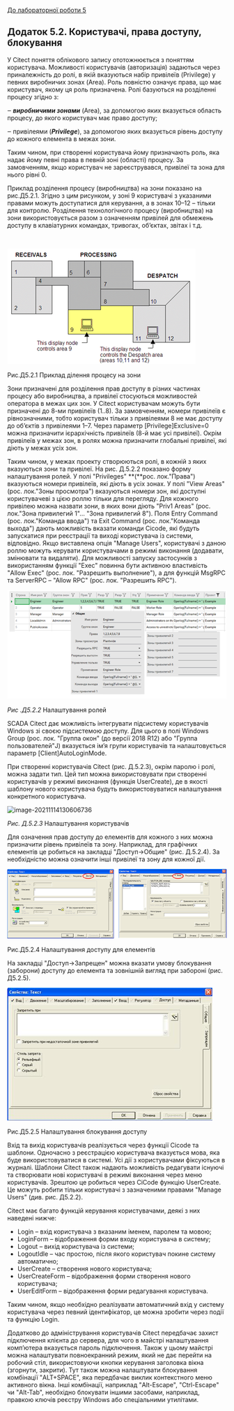 [До лабораторної роботи 5](lab5.md)

## **Додаток 5.2. Користувачі, права доступу, блокування** 

У Citect поняття облікового запису ототожнюється з поняттям користувача. Можливості користувачів (авторизація) задаються через приналежність до ролі, в якій вказуються набір привілеїв (Privilege) у певних виробничих зонах (Area). Роль повністю означує права, що має користувач, якому ця роль призначена. Ролі базуються на розділенні процесу згідно з:

‒    ***виробничими зонами*** (Area), за допомогою яких вказується область процесу, до якого користувач має право доступу;

‒    привілеями (***Privilege***), за допомогою яких вказується рівень доступу до кожного елемента в межах зони. 

Таким чином, при створенні користувача йому призначають роль, яка надає йому певні права в певній зоні (області) процесу. За замовченням, якщо користувач не зареєструвався, привілеї та зона для нього рівні 0.

Приклад розділення процесу (виробництва) на зони показано на рис.Д5.2.1. Згідно з цим рисунком, у зоні 9 користувачі з указаними правами можуть доступатися для керування, а в зонах 10–12 – тільки для контролю. Розділення технологічного процесу (виробництва) на зони використовується разом з означенням привілей для обмежень доступу в клавіатурних командах, тривогах, об’єктах, звітах і т.д. 

​                               

![img](media5/clip_image028.png)

Рис.Д5.2.1 Приклад ділення процесу на зони

Зони призначені для розділення прав доступу в різних частинах процесу або виробництва, а привілеї стосуються можливостей оператора в межах цих зон. У Citect користувачам можуть бути призначені до 8-ми привілеїв (1..8). За замовченням, номери привілеїв є рівнозначними, тобто користувач тільки з привілеями 8 не має доступу до об’єктів з привілеями 1–7. Через параметр [Privilege]Exclusive=0 можна призначити ієрархічність привілеїв (8-й має усі привілеї). Окрім привілеїв у межах зон, в ролях можна призначити глобальні привілеї, які діють у межах усіх зон.

Таким чином, у межах проекту створюються ролі, в кожній з яких вказуються зони та привілеї. На рис. Д.5.2.2 показано форму налаштування ролей. У полі "Privileges" **(**рос. лок."Права") вказуються номери привілеїв, які діють в усіх зонах. У полі "View Areas" (рос. лок."Зоны просмотра") вказуються номери зон, які доступні користувачеві з цією роллю тільки для перегляду. Для кожного привілею можна назвати зони, в яких вони діють "Priv1 Areas" (рос. лок."Зона привилегий 1"… "Зона привилегий 8"). Поля Entry Command (рос. лок."Команда ввода") та Exit Command (рос. лок."Команда выхода") дають можливість вказати команди Cicode, які будуть запускатися при реєстрації та виході користувача із системи, відповідно. Якщо виставлена опція "Manage Users", користувачі з даною роллю можуть керувати користувачами в режимі виконання (додавати, змінювати та видаляти). Для можливості запуску застосунків з використанням функції "Exec" повинна бути активною властивість "Allow Exec" (рос. лок. "Разрешить выполнение"), а для функцій MsgRPC та ServerRPC – "Allow RPC" (рос. лок. "Разрешить RPC"). 

 ![image-20211114130147326](media5/image-20211114130147326.png)

*Рис .Д5.2.2* Налаштування ролей

SCADA Citect дає можливість інтегрувати підсистему користувачів Windows зі своєю підсистемою доступу. Для цього в полі Windows Group (рос. лок. "Группа окон" (до версії 2018 R12) або "Группа пользователей"J) вказується ім’я групи користувачів та налаштовується параметр [Client]AutoLoginMode. 

При створенні користувачів Citect (рис. Д.5.2.3), окрім паролю і ролі, можна задати тип. Цей тип можна використовувати при створенні користувачів у режимі виконання (функція UserCreate), де в якості шаблону нового користувача будуть використовуватися налаштування конкретного користувача.

 ![image-20211114130606736](G:\san\AKIT\ДИСЦИП\ЛМІ\GitVer\lab\citect2021\media5\image-20211114130606736.png)

*Рис. Д.5.2.3* Налаштування користувачів

Для означення прав доступу до елементів для кожного з них можна призначити рівень привілеїв та зону. Наприклад, для графічних елементів це робиться на закладці "Доступ->Общие" (рис. Д.5.2.4). За необхідністю можна означити інші привілеї та зону для кожної дії. 

 ![img](media5/clip_image034.png)

Рис.Д5.2.4 Налаштування доступу для елементів

На закладці "Доступ->Запрещен" можна вказати умову блокування (заборони) доступу до елемента та зовнішній вигляд при забороні (рис. Д5.2.5). 

 ![img](media5/clip_image036.jpg)

Рис.Д5.2.5 Налаштування блокування доступу

Вхід та вихід користувачів реалізується через функції Cicode та шаблони. Одночасно з реєстрацією користувача вказується мова, яка буде використовуватися в системі. Усі дії з користувачами фіксуються в журналі. Шаблони Citect також надають можливість редагувати існуючі та створювати нові користувачі в режимі виконання через меню користувачів. Зрештою це робиться через CiCode функцію UserCreate. Це можуть робити тільки користувачі з зазначеними правами "Manage Users" (див. рис. Д5.2.2).

Citect має багато функцій керування користувачами, деякі з них наведені нижче:

- Login – вхід користувача з вказаним іменем, паролем та мовою;
- LoginForm – відображення форми входу користувача в систему; 
- Logout – вихід користувача із системи;
- LogoutIdle – час простою, після якого користувач покине систему автоматично;
- UserCreate – створення нового користувача;
- UserCreateForm – відображення форми створення нового користувача;
- UserEditForm – відображення форми редагування користувача.

Таким чином, якщо необхідно реалізувати автоматичний вхід у систему користувача через певний ідентифікатор, це можна зробити через події та функцію Login. 

Додатково до адміністрування користувачів Citect передбачає захист підключення клієнта до сервера, для чого в майстрі налаштування комп’ютера вказується пароль підключення. Також у цьому майстрі можна налаштувати повноекранний режим, який не дає перейти на робочий стіл, використовуючи кнопки керування заголовка вікна (згорнути, закрити). Тут також можна налаштувати блокування комбінації "ALT+SPACE", яка передбачає виклик контекстного меню активного вікна. Інші комбінації, наприклад "Alt-Escape", "Ctrl-Escape" чи "Alt-Tab", необхідно блокувати іншими засобами, наприклад, правкою ключів реєстру Windows або спеціальними утилітами. 

 

